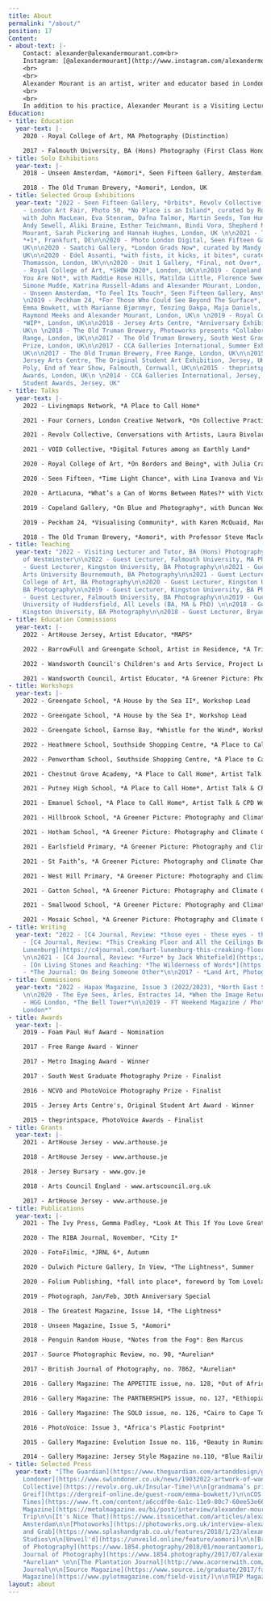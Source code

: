 ```yaml
---
title: About
permalink: "/about/"
position: 17
Content:
- about-text: |-
    Contact: alexander@alexandermourant.com<br>
    Instagram: [@alexandermourant](http://www.instagram.com/alexandermourant)
    <br>
    <br>
    Alexander Mourant is an artist, writer and educator based in London. He has been commissioned by FT Weekend Magazine, Hapax Magazine and The Greatest Magazine, and included in publications such as British Journal of Photography, The Guardian, Photograph, Unseen Magazine and Photomonitor. Solo shows include Aomori at The Old Truman Brewery and Unseen Amsterdam, alongside group shows at Edel Assanti, Saatchi Gallery, Seen Fifteen Gallery, Peckham 24 and Photo50, London Art Fair. Mourant is a recipient of grants from ArtHouse Jersey, Jersey Bursary and Arts Council England. He has won the Free Range Award and was nominated for the Foam Paul Huf Award. In 2020, Mourant became a member of [Revolv Collective](https://revolv.org.uk). He achieved BA Photography at Falmouth University, and MA Photography at Royal College of Art, London. 
    <br>
    <br>
    In addition to his practice, Alexander Mourant is a Visiting Lecturer and Tutor on BA (Hons) Photography at University of Westminster, he believes passionately in the power of creativity. Recently, in 2022, he designed and led *[A Place to Call Home](https://www.swlondoner.co.uk/news/19032022-artwork-of-wandsworth-schoolchildren-on-show-in-southside-shopping-centre)*, a landmark schools collaboration project with Wandsworth Council’s Children’s and Arts Service. The project saw 2,216 pupils, 123 teachers and 51 schools in the borough of Wandsworth, participate in a series of expanded art sessions, exploring the subject of community. The focal point of *[A Place to Call Home](https://www.instagram.com/p/CarP762svGf/)* took the form of a large architectural installation, built collaboratively with contributions from each class, in the form of a panel artwork. The outcome was a vibrant tapestry, representing the imagination, diversity and social fabric of the community.
Education:
- title: Education
  year-text: |-
    2020 - Royal College of Art, MA Photography (Distinction)

    2017 - Falmouth University, BA (Hons) Photography (First Class Honours)
- title: Solo Exhibitions
  year-text: |-
    2018 - Unseen Amsterdam, *Aomori*, Seen Fifteen Gallery, Amsterdam, NL

    2018 - The Old Truman Brewery, *Aomori*, London, UK
- title: Selected Group Exhibitions
  year-text: "2022 - Seen Fifteen Gallery, *Orbits*, Revolv Collective, London, UK\n\n2022
    - London Art Fair, Photo 50, *No Place is an Island*, curated by Rodrigo Orrantia,
    with John MacLean, Eva Stenram, Dafna Talmor, Martin Seeds, Tom Hunter, Tom Lovelace,
    Andy Sewell, Aliki Braine, Esther Teichmann, Bindi Vora, Shepherd Manyika, Alexander
    Mourant, Sarah Pickering and Hannah Hughes, London, UK \n\n2021 - Tor Art Space,
    *+1*, Frankfurt, DE\n\n2020 - Photo London Digital, Seen Fifteen Gallery, London,
    UK\n\n2020 - Saatchi Gallery, *London Grads Now*, curated by Mandy Franca, London,
    UK\n\n2020 - Edel Assanti, *with fists, it kicks, it bites*, curated by Edward
    Thomasson, London, UK\n\n2020 - Unit 1 Gallery, *Final, not Over*, London, UK\n\n2020
    - Royal College of Art, *SHOW 2020*, London, UK\n\n2019 - Copeland Gallery, *Where
    You Are Not*, with Maddie Rose Hills, Matilda Little, Florence Sweeney, Tom Pope,
    Simone Mudde, Katrina Russell-Adams and Alexander Mourant, London, UK\n\n2019
    - Unseen Amsterdam, *To Feel Its Touch*, Seen Fifteen Gallery, Amsterdam, NL\n
    \n2019 - Peckham 24, *For Those Who Could See Beyond The Surface*, curated by
    Emma Bowkett, with Marianne Bjørnmyr, Tenzing Dakpa, Maja Daniels, Katrin Koenning,
    Raymond Meeks and Alexander Mourant, London, UK\n \n2019 - Royal College of Art,
    *WIP*, London, UK\n\n2018 - Jersey Arts Centre, *Anniversary Exhibition*, Jersey,
    UK\n \n2018 - The Old Truman Brewery, Photoworks presents *Collaborate* at Free
    Range, London, UK\n\n2017 - The Old Truman Brewery, South West Graduate Photography
    Prize, London, UK\n\n2017 - CCA Galleries International, Summer Exhibition, Jersey,
    UK\n\n2017 - The Old Truman Brewery, Free Range, London, UK\n\n2015 - Berni Gallery,
    Jersey Arts Centre, The Original Student Art Exhibition, Jersey, UK\n \n2015 - The
    Poly, End of Year Show, Falmouth, Cornwall, UK\n\n2015 - theprintspace, PhotoVoice
    Awards, London, UK\n \n2014 - CCA Galleries International, Jersey, Gallery Magazine:
    Student Awards, Jersey, UK"
- title: Talks
  year-text: |-
    2022 - Livingmaps Network, *A Place to Call Home*

    2021 - Four Corners, London Creative Network, *On Collective Practice*

    2021 - Revolv Collective, Conversations with Artists, Laura Bivolaru x Alexander Mourant, *A Vertigo Like Self*

    2021 - VOID Collective, *Digital Futures among an Earthly Land*

    2020 - Royal College of Art, *On Borders and Being*, with Julia Crabtree, Katie Bret-Day and Roei Greenberg

    2020 - Seen Fifteen, *Time Light Chance*, with Lina Ivanova and Victoria Doyle

    2020 - ArtLacuna, *What’s a Can of Worms Between Mates?* with Victoria Doyle, Krasimira Butseva and Harry Gammer-Flitcroft

    2019 - Copeland Gallery, *On Blue and Photography*, with Duncan Wooldridge, Tom Pope and Simone Mudde

    2019 - Peckham 24, *Visualising Community*, with Karen McQuaid, Marianne Bjørnmyr, D Wiafe and Max Miechowski

    2018 - The Old Truman Brewery, *Aomori*, with Professor Steve Macleod
- title: Teaching
  year-text: "2022 - Visiting Lecturer and Tutor, BA (Hons) Photography, University
    of Westminster\n\n2022 - Guest Lecturer, Falmouth University, MA Photography \n\n2021
    - Guest Lecturer, Kingston University, BA Photography\n\n2021 - Guest Lecturer,
    Arts University Bournemouth, BA Photography\n\n2021 - Guest Lecturer, Swansea
    College of Art, BA Photography\n\n2020 - Guest Lecturer, Kingston University,
    BA Photography\n\n2019 - Guest Lecturer, Kingston University, BA Photography\n\n2019
    - Guest Lecturer, Falmouth University, BA Photography\n\n2019 - Guest Lecturer,
    University of Huddersfield, All Levels (BA, MA & PhD) \n\n2018 - Guest Lecturer,
    Kingston University, BA Photography\n\n2018 - Guest Lecturer, Bryanston School"
- title: Education Commissions
  year-text: |-
    2022 - ArtHouse Jersey, Artist Educator, *MAPS*

    2022 - BarrowFull and Greengate School, Artist in Residence, *A Trip to Earnse Bay*

    2022 - Wandsworth Council's Children's and Arts Service, Project Lead, *A Place to Call Home*

    2021 - Wandsworth Council, Artist Educator, *A Greener Picture: Photography and Climate Change*
- title: Workshops
  year-text: |-
    2022 - Greengate School, *A House by the Sea II*, Workshop Lead

    2022 - Greengate School, *A House by the Sea I*, Workshop Lead

    2022 - Greengate School, Earnse Bay, *Whistle for the Wind*, Workshop Lead

    2022 - Heathmere School, Southside Shopping Centre, *A Place to Call Home*, Workshop Lead

    2022 - Penwortham School, Southside Shopping Centre, *A Place to Call Home*, Workshop Lead

    2021 - Chestnut Grove Academy, *A Place to Call Home*, Artist Talk & CPD Workshop Lead

    2021 - Putney High School, *A Place to Call Home*, Artist Talk & CPD Workshop Lead

    2021 - Emanuel School, *A Place to Call Home*, Artist Talk & CPD Workshop Lead

    2021 - Hillbrook School, *A Greener Picture: Photography and Climate Change*, Workshop Lead

    2021 - Hotham School, *A Greener Picture: Photography and Climate Change*, Workshop Lead

    2021 - Earlsfield Primary, *A Greener Picture: Photography and Climate Change*, Workshop Lead 

    2021 - St Faith’s, *A Greener Picture: Photography and Climate Change*, Workshop Lead

    2021 - West Hill Primary, *A Greener Picture: Photography and Climate Change*, Workshop Lead 

    2021 - Gatton School, *A Greener Picture: Photography and Climate Change*, Workshop Lead 

    2021 - Smallwood School, *A Greener Picture: Photography and Climate Change*, Workshop Lead 

    2021 - Mosaic School, *A Greener Picture: Photography and Climate Change*, Workshop Lead 
- title: Writing
  year-text: "2022 - [C4 Journal, Review: *those eyes - these eyes - they fade*](https://c4journal.com/valletta-malta/)\n\n2022
    - [C4 Journal, Review: *This Creaking Floor and All the Ceilings Below* by Bart
    Lunenburg](https://c4journal.com/bart-lunenburg-this-creaking-floor-and-all-the-ceilings-below/)
    \n\n2021 - [C4 Journal, Review: *Furze* by Jack Whitefield](https://c4journal.com/jack-whitefield-furze/)\n\n2020
    - [On Living Stones and Reaching: *The Wilderness of Words*](https://www.alexandermourant.com/on-living-stones-and-reaching)\n\n2019
    - *The Journal: On Being Someone Other*\n\n2017 - *Land Art, Photography and Time*"
- title: Commissions
  year-text: "2022 - Hapax Magazine, Issue 3 (2022/2023), *North East South West*
    \n\n2020 - The Eye Sees, Arles, Entractes 14, *When the Image Returns to Glass*\n\n2020
    - HGG London, *The Bell Tower*\n\n2019 - FT Weekend Magazine / Photo London, *My
    London*"
- title: Awards
  year-text: |-
    2019 - Foam Paul Huf Award - Nomination

    2017 - Free Range Award - Winner

    2017 - Metro Imaging Award - Winner

    2017 - South West Graduate Photography Prize - Finalist

    2016 - NCVO and PhotoVoice Photography Prize - Finalist

    2015 - Jersey Arts Centre's, Original Student Art Award - Winner

    2015 - theprintspace, PhotoVoice Awards - Finalist
- title: Grants
  year-text: |-
    2021 - ArtHouse Jersey - www.arthouse.je

    2018 - ArtHouse Jersey - www.arthouse.je

    2018 - Jersey Bursary - www.gov.je

    2018 - Arts Council England - www.artscouncil.org.uk

    2017 - ArtHouse Jersey - www.arthouse.je
- title: Publications
  year-text: |-
    2021 - The Ivy Press, Gemma Padley, *Look At This If You Love Great Photography*

    2020 - The RIBA Journal, November, *City I*

    2020 - FotoFilmic, *JRNL 6*, Autumn

    2020 - Dulwich Picture Gallery, In View, *The Lightness*, Summer

    2020 - Folium Publishing, *fall into place*, foreword by Tom Lovelace and Penelope Umbrico

    2019 - Photograph, Jan/Feb, 30th Anniversary Special

    2018 - The Greatest Magazine, Issue 14, *The Lightness*

    2018 - Unseen Magazine, Issue 5, *Aomori*

    2018 - Penguin Random House, *Notes from the Fog*: Ben Marcus

    2017 - Source Photographic Review, no. 90, *Aurelian*

    2017 - British Journal of Photography, no. 7862, *Aurelian*

    2016 - Gallery Magazine: The APPETITE issue, no. 128, *Out of Africa*

    2016 - Gallery Magazine: The PARTNERSHIPS issue, no. 127, *Ethiopia and Kenya*

    2016 - Gallery Magazine: The SOLO issue, no. 126, *Cairo to Cape Town: Africa's Plastic Footprint*

    2016 - PhotoVoice: Issue 3, *Africa's Plastic Footprint*

    2015 - Gallery Magazine: Evolution Issue no. 116, *Beauty in Rumination*

    2014 - Gallery Magazine: Jersey Style Magazine no.110, *Blue Railing*
- title: Selected Press
  year-text: "[The Guardian](https://www.theguardian.com/artanddesign/gallery/2022/apr/20/horse-cults-and-explosives-images-inspired-by-islands-in-pictures)\n\n[SW
    Londoner](https://www.swlondoner.co.uk/news/19032022-artwork-of-wandsworth-schoolchildren-on-show-in-southside-shopping-centre)\n\n[Revolv
    Collective](https://revolv.org.uk/Insular-Time)\n\n[grandmama’s print](https://grandmamasmag.com/en/projects/36/)\n\n[whynow](https://whynow.co.uk/read/i-was-interested-in-the-body-as-both-a-literal-and-metaphysical-object-the-lightness-by-alexander-mourant)\n\n[Der
    Greif](https://dergreif-online.de/guest-room/emma-bowkett/)\n\nCOS magazine\n\n[Financial
    Times](https://www.ft.com/content/a6ccdf0e-6a1c-11e9-80c7-60ee53e6681d)\n\n[photograph](https://photographmag.com/photograph-is-30/)\n\n[METAL
    Magazine](https://metalmagazine.eu/bi/post/interview/alexander-mourant-materiality-and-metaphysics)\n\nCulture
    Trip\n\n[It's Nice That](https://www.itsnicethat.com/articles/alexander-mourant-odyssey-photography-180518)\n\nUnseen
    Amsterdam\n\n[Photoworks](https://photoworks.org.uk/interview-alexander-mourant/)\n\n[NOWNESS](https://nowness.tumblr.com/post/170266864445/alexander-mourant-fr-awards-solo-exhibitions-at)\n\n[Splash
    and Grab](https://www.splashandgrab.co.uk/features/2018/1/23/alexander-mourant-aomori)\n\nPalm
    Studios\n\n[Unveil'd](https://unveild.online/feature/aomori)\n\n[British Journal
    of Photography](https://www.1854.photography/2018/01/mourantaomori/), *Aomori*\n\n[British
    Journal of Photography](https://www.1854.photography/2017/07/alexander-mourants-aurelian-study-of-time-and-memory-via-classic-butterfly-houses/),
    *Aurelian* \n\n[The Plantation Journal](http://www.acornerwith.com/contributors)\n\n[iGNANT](https://www.ignant.com/submissions/aurelian-by-alexander-mourant/)\n\n[AINT-BAD](https://www.aint-bad.com/article/2017/06/21/alexander-mourant/)\n\n[Photograd](https://www.photograd.co.uk/alexander-mourant-2/)\n\nlosthenfound\n\nSIGH
    Journal\n\n[Source Magazine](https://www.source.ie/graduate/2017/falmunivba/falmunivba_student_17_49_47_10-05-17/falmunivba_student_17_49_47_10-05-17.php)\n\n[PYLOT
    Magazine](https://www.pylotmagazine.com/field-visit/)\n\nTRIP Magazine"
layout: about
---
```


